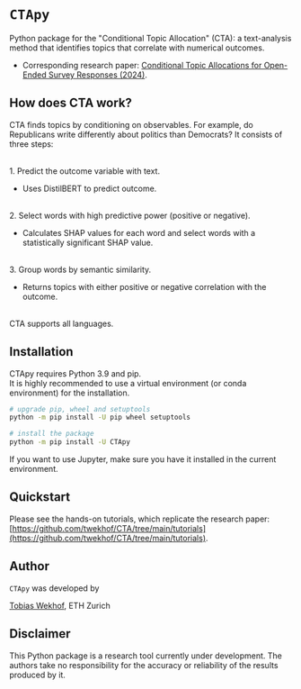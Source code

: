 # `CTApy`

Python package for the "Conditional Topic Allocation" (CTA): a text-analysis method that identifies topics that correlate with numerical outcomes.


* Corresponding research paper: [Conditional Topic Allocations for Open-Ended Survey Responses (2024)](https://papers.ssrn.com/sol3/papers.cfm?abstract_id=4190308).


## How does CTA work?


CTA finds topics by conditioning on observables. For example, do Republicans write differently about politics than Democrats?
It consists of three steps:

<br>
1. Predict the outcome variable with text.

* Uses DistilBERT to predict outcome.
 
 <br>
2. Select words with high predictive power (positive or negative).

* Calculates SHAP values for each word and select words with a statistically significant SHAP value.

<br>
3. Group words by semantic similarity.

* Returns topics with either positive or negative correlation with the outcome.

<br>
CTA supports all languages.

## Installation

CTApy requires Python 3.9 and pip.  
It is highly recommended to use a virtual environment (or conda environment) for the installation.

```bash
# upgrade pip, wheel and setuptools
python -m pip install -U pip wheel setuptools

# install the package
python -m pip install -U CTApy
```

If you want to use Jupyter, make sure you have it installed in the current environment.

## Quickstart 

Please see the hands-on tutorials, which replicate the research paper: [https://github.com/twekhof/CTA/tree/main/tutorials](https://github.com/twekhof/CTA/tree/main/tutorials).


## Author

`CTApy` was developed by

[Tobias Wekhof](https://tobiaswekhof.com), ETH Zurich


## Disclaimer

This Python package is a research tool currently under development. The authors take no responsibility for the accuracy or reliability of the results produced by it.